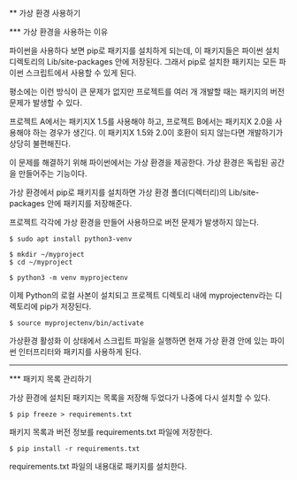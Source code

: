 ** 가상 환경 사용하기

*** 가상 환경을 사용하는 이유

파이썬을 사용하다 보면 pip로 패키지를 설치하게 되는데, 이 패키지들은 파이썬 설치 디렉토리의 Lib/site-packages 안에 저장된다.
그래서 pip로 설치한 패키지는 모든 파이썬 스크립트에서 사용할 수 있게 된다.

평소에는 이런 방식이 큰 문제가 없지만 프로젝트를 여러 개 개발할 때는 패키지의 버전 문제가 발생할 수 있다.

프로젝트 A에서는 패키지X 1.5를 사용해야 하고, 프로젝트 B에서는 패키지X 2.0을 사용해야 하는 경우가 생긴다. 
이 패키지X 1.5와 2.0이 호환이 되지 않는다면 개발하기가 상당히 불편해진다.

이 문제를 해결하기 위해 파이썬에서는 가상 환경을 제공한다.
가상 환경은 독립된 공간을 만들어주는 기능이다.

가상 환경에서 pip로 패키지를 설치하면 가상 환경 폴더(디렉터리)의 Lib/site-packages 안에 패키지를 저장해준다.

프로젝트 각각에 가상 환경을 만들어 사용하므로 버전 문제가 발생하지 않는다.

``` $ sudo apt install python3-venv ```

```
$ mkdir ~/myproject
$ cd ~/myproject
```

``` $ python3 -m venv myprojectenv ```

이제 Python의 로컬 사본이 설치되고 프로젝트 디렉토리 내에 myprojectenv라는 디렉토리에 pip가 저장된다.


```$ source myprojectenv/bin/activate```

가상환경 활성화
이 상태에서 스크립트 파일을 실행하면 현재 가상 환경 안에 있는 파이썬 인터프리터와 패키지를 사용하게 된다.

-----

*** 패키지 목록 관리하기 

가상 환경에 설치된 패키지는 목록을 저장해 두었다가 나중에 다시 설치할 수 있다. 

``` $ pip freeze > requirements.txt ```

패키지 목록과 버전 정보를 requirements.txt 파일에 저장한다.

``` $ pip install -r requirements.txt ```

requirements.txt 파일의 내용대로 패키지를 설치한다.